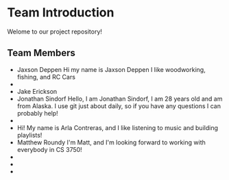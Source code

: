 # Team Introduction

Welome to our project repository!

## Team Members


- Jaxson Deppen Hi my name is Jaxson Deppen I like woodworking, fishing, and RC Cars
-
- Jake Erickson
- Jonathan Sindorf
  Hello, I am Jonathan Sindorf, I am 28 years old and am from Alaska. I use git just about daily, so if you have any questions I can probably help!
-
- Hi! My name is Arla Contreras, and I like listening to music and building playlists!
- Matthew Roundy
I'm Matt, and I'm looking forward to working with everybody in CS 3750!
-
-
-
